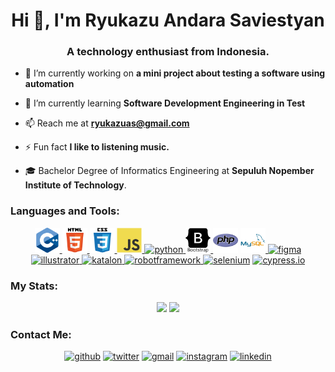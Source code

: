 <h1 align="center">Hi 👋, I'm Ryukazu Andara Saviestyan</h1>
<h3 align="center">A technology enthusiast from Indonesia.</h3>

- 🔭 I’m currently working on **a mini project about testing a software using automation**

- 🌱 I’m currently learning **Software Development Engineering in Test**

- 📫 Reach me at **ryukazuas@gmail.com**

- ⚡ Fun fact **I like to listening music.**

- 🎓 Bachelor Degree of Informatics Engineering at **Sepuluh Nopember Institute of Technology**.

<h3 align="left">Languages and Tools:</h3>
<p align="center"> 
<a href="https://www.w3schools.com/cpp/" target="_blank"> <img src="https://raw.githubusercontent.com/devicons/devicon/master/icons/cplusplus/cplusplus-original.svg" alt="cplusplus" width="40" height="40"/> </a>
  <a href="https://www.w3.org/html/" target="_blank"> <img src="https://raw.githubusercontent.com/devicons/devicon/master/icons/html5/html5-original-wordmark.svg" alt="html5" width="40" height="40"/> </a>
<a href="https://www.w3schools.com/css/" target="_blank"> <img src="https://raw.githubusercontent.com/devicons/devicon/master/icons/css3/css3-original-wordmark.svg" alt="css3" width="40" height="40"/> </a>
<a href="https://developer.mozilla.org/en-US/docs/Web/JavaScript" target="_blank"> <img src="https://raw.githubusercontent.com/devicons/devicon/master/icons/javascript/javascript-original.svg" alt="javascript" width="40" height="40"/> </a>
<a href="https://www.python.org" target="_blank"> <img src="https://upload.wikimedia.org/wikipedia/commons/thumb/c/c3/Python-logo-notext.svg/1869px-Python-logo-notext.svg.png" alt="python" width="40" height="40"/> </a>
<a href="https://getbootstrap.com" target="_blank"> <img src="https://raw.githubusercontent.com/devicons/devicon/master/icons/bootstrap/bootstrap-plain-wordmark.svg" alt="bootstrap" width="40" height="40"/> </a>
<a href="https://www.php.net" target="_blank"> <img src="https://raw.githubusercontent.com/devicons/devicon/master/icons/php/php-original.svg" alt="php" width="40" height="40"/></a>
<a href="https://www.mysql.com/" target="_blank"> <img src="https://raw.githubusercontent.com/devicons/devicon/master/icons/mysql/mysql-original-wordmark.svg" alt="mysql" width="40" height="40"/> </a>
<a href="https://www.figma.com/" target="_blank"> <img src="https://www.vectorlogo.zone/logos/figma/figma-icon.svg" alt="figma" width="40" height="40"/> </a>
<a href="https://www.adobe.com/in/products/illustrator.html" target="_blank"> <img src="https://www.vectorlogo.zone/logos/adobe_illustrator/adobe_illustrator-icon.svg" alt="illustrator" width="40" height="40"/> </a>
<a href="https://katalon.com" target="_blank"> <img src="https://upload.wikimedia.org/wikipedia/commons/thumb/e/e4/Katalon-logo-vector.svg/2048px-Katalon-logo-vector.svg.png" alt="katalon" width="40" height="40"/> </a>
<a href="https://robotframework.org" target="_blank"> <img src="https://upload.wikimedia.org/wikipedia/commons/e/e4/Robot-framework-logo.png" alt="robotframework" width="40" height="40"/> </a>
<a href="https://www.selenium.dev" target="_blank"> <img src="https://cdn.jsdelivr.net/gh/devicons/devicon/icons/selenium/selenium-original.svg" alt="selenium" width="40" height="40"/></a>
<a href="https://www.cypress.io" target="_blank"> <img src="https://www.opencodez.com/wp-content/uploads/2019/12/cypress-logo.png" alt="cypress.io" width="40" height="40"/></a>
</p>

<h3 align="left">My Stats:</h3>
<p align="center"> 
<a href="https://github.com/rykz-s">
<img src="https://github-readme-stats.vercel.app/api?username=rykz-s&count_private=true&show_icons=true&theme=gruvbox" /></a>
<a href="https://github.com/rykz-s/">
<img width = "40%"src="https://github-readme-stats.vercel.app/api/top-langs/?username=rykz-s&layout=compact&theme=gruvbox" /></a>
 </p>
  
<h3 align="left">Contact Me:</h3>
<p align="center"> 
<a href = https://github.com/rykz-s><img src='https://img.icons8.com/color/2x/github--v1.png' alt='github' height='40'></a>
<a href = https://www.twitter.com/ryukazu_s/><img src='https://img.icons8.com/cute-clipart/64/000000/twitter.png' alt='twitter' height='40'></a>
<a href = "mailto:ryukazuas@gmail.com"><img src='https://img.icons8.com/color/48/000000/gmail.png' alt='gmail' height='40'></a>
<a href = https://www.instagram.com/ryukazu_s/><img src='https://img.icons8.com/cute-clipart/64/000000/instagram-new.png' alt='instagram' height='40'></a>
<a href = https://www.linkedin.com/in/ryukazu-saviestyan-2a09431b9><img src='https://img.icons8.com/color/2x/linkedin.png' alt='linkedin' height='40'></a>
</p>
